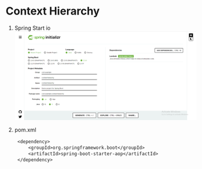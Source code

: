 # Context Hierarchy

1. Spring Start io
![Spring Start io](assets/images/spring.initializr.png)

2. pom.xml

		<dependency>
			<groupId>org.springframework.boot</groupId>
			<artifactId>spring-boot-starter-aop</artifactId>
		</dependency>